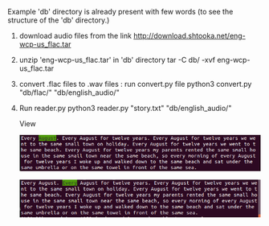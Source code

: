 Example 'db' directory is already present with few words (to see the structure of the 'db' directory.)

1. download audio files from the link
	http://download.shtooka.net/eng-wcp-us_flac.tar
2. unzip 'eng-wcp-us_flac.tar' in 'db' directory
	tar -C db/ -xvf eng-wcp-us_flac.tar
3. convert .flac files to .wav files : run convert.py file
	python3 convert.py "db/flac/" "db/english_audio/"
4. Run reader.py
	python3 reader.py "story.txt" "db/english_audio/"

	View

	![](imgs/image1.png)

	![](imgs/image2.png)
